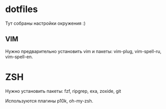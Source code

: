 # dotfiles

Тут собраны настройки окружения :)

## VIM

Нужно предварительно установить vim и пакеты: vim-plug, vim-spell-ru, vim-spell-en.

# ZSH

Нужно установить пакеты: fzf, ripgrep, exa, zoxide, git 

Используются плагины p10k, oh-my-zsh.
